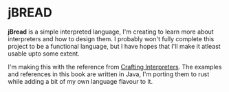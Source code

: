 # jBREAD

**jBread** is a simple interpreted language, I'm creating to learn more about
interpreters and how to design them. I probably won't fully complete this project
to be a functional language, but I have hopes that I'll make it atleast usable
upto some extent.

I'm making this with the reference from [Crafting Interpreters](https://craftinginterpreters.com).
The examples and references in this book are written in Java, I'm porting them to rust while
adding a bit of my own language flavour to it.

